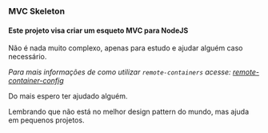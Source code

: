 ### MVC Skeleton
#### Este projeto visa criar um esqueto MVC para NodeJS

Não é nada muito complexo, apenas para estudo e ajudar alguém caso necessário.

_Para mais informações de como utilizar `remote-containers` acesse: [remote-container-config](https://code.visualstudio.com/docs/remote/create-dev-container)_

Do mais espero ter ajudado alguém.

Lembrando que não está no melhor design pattern do mundo, mas ajuda em pequenos projetos.
